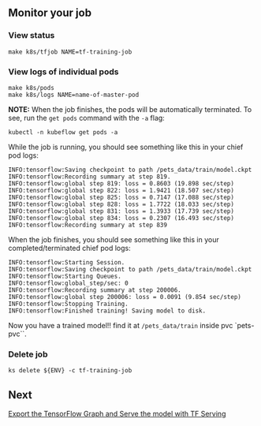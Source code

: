 ## Monitor your job

### View status

```
make k8s/tfjob NAME=tf-training-job
```

### View logs of individual pods

```
make k8s/pods
make k8s/logs NAME=name-of-master-pod
```

**NOTE:** When the job finishes, the pods will be automatically terminated. To see, run the `get pods` command with the `-a` flag:

```
kubectl -n kubeflow get pods -a
```

While the job is running, you should see something like this in your chief pod logs:

```
INFO:tensorflow:Saving checkpoint to path /pets_data/train/model.ckpt
INFO:tensorflow:Recording summary at step 819.
INFO:tensorflow:global step 819: loss = 0.8603 (19.898 sec/step)
INFO:tensorflow:global step 822: loss = 1.9421 (18.507 sec/step)
INFO:tensorflow:global step 825: loss = 0.7147 (17.088 sec/step)
INFO:tensorflow:global step 828: loss = 1.7722 (18.033 sec/step)
INFO:tensorflow:global step 831: loss = 1.3933 (17.739 sec/step)
INFO:tensorflow:global step 834: loss = 0.2307 (16.493 sec/step)
INFO:tensorflow:Recording summary at step 839
```

When the job finishes, you should see something like this in your completed/terminated chief pod logs:

```
INFO:tensorflow:Starting Session.
INFO:tensorflow:Saving checkpoint to path /pets_data/train/model.ckpt
INFO:tensorflow:Starting Queues.
INFO:tensorflow:global_step/sec: 0
INFO:tensorflow:Recording summary at step 200006.
INFO:tensorflow:global step 200006: loss = 0.0091 (9.854 sec/step)
INFO:tensorflow:Stopping Training.
INFO:tensorflow:Finished training! Saving model to disk.
```

Now you have a trained model!! find it at `/pets_data/train` inside pvc `pets-pvc``.

### Delete job
```
ks delete ${ENV} -c tf-training-job
```

## Next
[Export the TensorFlow Graph and Serve the model with TF Serving](./export_tf_graph.md)
